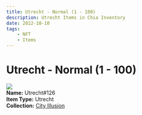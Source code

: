 ```yaml
---
title: Utrecht - Normal (1 - 100)
description: Utrecht Items in Chia Inventory
date: 2022-10-10
tags:
    - NFT
    - Items
---
```


# Utrecht - Normal (1 - 100)
<div class="item_thumbnail">
<img loading="lazy" src="https://wws6b4ga6jzebhkrmcu2o6csb3aj2ukpeuiwkjqojtsf33tm.arweave.net/taXg8MDyckCdUWCpp_3hSDsCdUU8lEWUmDkzkX-e5sw"><br/>
<div><strong>Name:</strong> Utrecht#126</div>
<div><strong>Item Type:</strong> Utrecht</div>
<div><strong>Collection:</strong> <a href="https://www.spacescan.io/xch/nft/collection/col1lend2dcn558km4wcwta4xnkfv3xpcmlp9kyt0m909emvfxechlyqdl5ndg">City Illusion</a></div>
</div>

